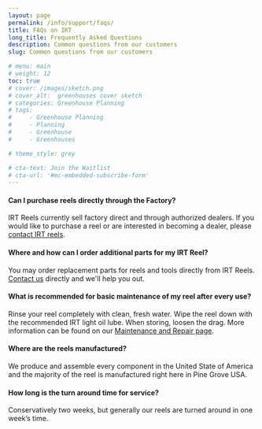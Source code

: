 ```yaml
---
layout: page
permalink: /info/support/faqs/
title: FAQs on IRT
long_title: Frequently Asked Questions
description: Common questions from our customers
slug: Common questions from our customers

# menu: main
# weight: 12
toc: true
# cover: /images/sketch.png
# cover_alt:  greenhouses cover sketch
# categories: Greenhouse Planning
# tags: 
#     - Greenhouse Planning
#     - Planning
#     - Greenhouse
#     - Greenhouses

# theme_style: grey

# cta-text: Join the Waitlist
# cta-url: '#mc-embedded-subscribe-form'
---
```

#### Can I purchase reels directly through the Factory?
IRT Reels currently sell factory direct and through authorized dealers. If you would like to purchase a reel or are interested in becoming a dealer, please [contact IRT reels](/info/contact/contact-us).

#### Where and how can I order additional parts for my IRT Reel?
You may order replacement parts for reels and tools directly from IRT Reels. [Contact us](/info/contact/contact-us) directly and we'll help you out.

#### What is recommended for basic maintenance of my reel after every use?
Rinse your reel completely with clean, fresh water. Wipe the reel down with the recommended IRT light oil lube. When storing, loosen the drag. More information can be found on our [Maintenance and Repair page](/info/support/maitenance-and-repair).

#### Where are the reels manufactured?
We produce and assemble every component in the United State of America and the majority of the reel is manufactured right here in Pine Grove USA. 

#### How long is the turn around time for service?
Conservatively two weeks, but generally our reels are turned around in one week’s time.
